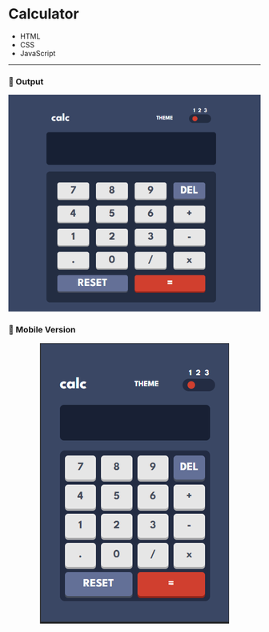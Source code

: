 # Calculator

- HTML
- CSS
- JavaScript  
---

### 🎨 Output 
<p align="center">
  <img src="./images/calculator.gif" alt="See Result">
</p>


<!-- ### 🎨 Theme # 01
![](./images/frontmentor.webp)
### 🎨 Theme # 02
![](./images/calTheme2.PNG)
### 🎨 Theme # 03
![](./images/calTheme3.PNG) -->

### 🎨 Mobile Version
<p align="center">
  <img src="./images/calMbl1.PNG" alt="See Result">
</p>


